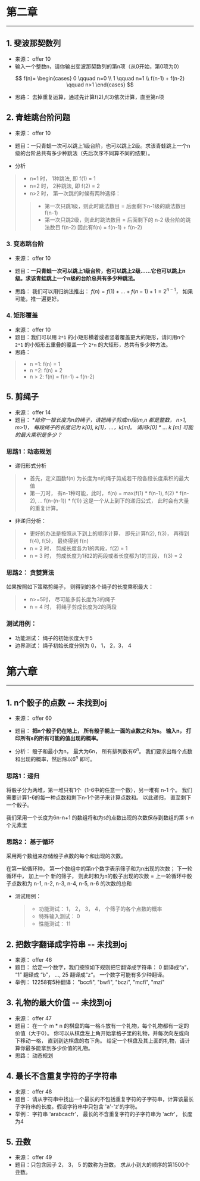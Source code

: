 
# 第二章
---
## 1. 斐波那契数列

- 来源： offer 10
- 输入一个整数n，请你输出斐波那契数列的第n项（从0开始，第0项为0）

$$
f(n)= \begin{cases} 0 \qquad n=0 \\ 1  \qquad n=1 \\ f(n-1) + f(n-2) \qquad n>1 \end{cases}
$$

- 思路： 去掉重复运算，通过先计算f(2),f(3)依次计算，直至第n项

## 2. 青蛙跳台阶问题

- 来源： offer 10
- 题目：一只青蛙一次可以跳上1级台阶，也可以跳上2级。求该青蛙跳上一个n级的台阶总共有多少种跳法（先后次序不同算不同的结果）。

- 分析
> - n=1 时， 1种跳法, 即 f(1) = 1
> - n=2 时， 2种跳法, 即 f(2) = 2
> - n>2 时， 第一次跳的时候有两种选择：
>> - 第一次只跳1级，则此时跳法数目 = 后面剩下n-1级的跳法数目 f(n-1)
>> - 第一次只跳2级，则此时跳法数目 = 后面剩下的 n-2 级台阶的跳法数目 f(n-2)
>> 因此有f(n) = f(n-1) + f(n-2)

### 3. 变态跳台阶

- 来源： offer 10
- 题目：**一只青蛙一次可以跳上1级台阶，也可以跳上2级……它也可以跳上n级。求该青蛙跳上一个n级的台阶总共有多少种跳法。**

- 思路： 我们可以用归纳法推出： $f(n) = f(1) + ... + f(n-1) + 1 =  2^{n-1}$， 如果可能，推一遍更好。

### 4. 矩形覆盖

- 来源： offer 10
- 题目：我们可以用 `2*1` 的小矩形横着或者竖着覆盖更大的矩形，请问用n个 `2*1` 的小矩形五重叠的覆盖一个 `2*n` 的大矩形，总共有多少种方法。
- 思路：
> - n =1: f(n) = 1
> - n =2: f(n) = 2
> - n > 2: f(n) = f(n-1) + f(n-2)


## 5. 剪绳子

- 来源： offer 14
- 题目： **给你一根长度为n的绳子，请把绳子剪成m段(m,n 都是整数， n>1, m>1)， 每段绳子的长度记为 k[0], k[1]，...，k[m]。 请问k[0] * ... *k [m] 可能的最大乘积是多少？**

### 思路1：动态规划

- 递归形式分析
> - 首先，定义函数f(n) 为长度为n的绳子剪成若干段各段长度乘积的最大值
> - 第一刀时， 有n-1种可能，此时， f(n) = max(f(1) * f(n-1), f(2) * f(n-2), ... f(n-(n-1)) * f(1))
   这是一个从上到下的递归公式， 此时会有大量的重复计算。

- 非递归分析：
> - 更好的办法是按照从下到上的顺序计算， 即先计算f(2), f(3)， 再得到 f(4), f(5)， 最终得到 f(n)
> - n = 2 时， 剪成长度各为1的两段，f(2) = 1
> - n = 3 时， 剪成长度为1和2的两段或者长度都为1的三段， f(3) = 2

### 思路2： 贪婪算法

如果按照如下策略剪绳子， 则得到的各个绳子的长度乘积最大：
> - n>=5时， 尽可能多剪长度为3的绳子
> - n = 4 时， 将绳子剪成长度为2的两段

### 测试用例：

- 功能测试： 绳子的初始长度大于5
- 边界测试： 绳子初始长度分别为 0， 1， 2，3， 4


# 第六章
---

## 1. n个骰子的点数 -- 未找到oj

- 来源： offer 60
- 题目： **把n个骰子仍在地上， 所有骰子朝上一面的点数之和为s。 输入n， 打印所有s的所有可能的值出现的概率。**

- 分析： 骰子和最小为n， 最大为6n， 所有排列数有$6^n$。 我们要求出每个点数和出现的概率，然后除以$6^n$ 即可。

### 思路1：递归

将骰子分为两堆，第一堆只有1个（1-6中的任意一个数），另一堆有 n-1 个。 我们需要计算1-6的每一种点数和剩下n-1个筛子来计算点数和。 以此递归， 直至剩下一个骰子。

我们采用一个长度为6n-n+1 的数组将和为s的点数出现的次数保存到数组的第 s-n个元素里

### 思路2： 基于循环

采用两个数组来存储骰子点数的每个和出现的次数。 

在第一轮循环种， 第一个数组中的第n个数字表示筛子和为n出现的次数； 下一轮循环中， 加上一个 新的筛子， 则此时和为n的骰子出现的次数 = 上一轮循环中骰子点数和为 n-1, n-2, n-3, n-4, n-5, n-6 的次数的总和

- 测试用例：
  > - 功能测试： 1， 2， 3， 4， 个筛子的各个点数的概率
  > - 特殊输入测试： 0
  > - 性能测试： 11


## 2. 把数字翻译成字符串 -- 未找到oj
- 来源： offer 46
- 题目： 给定一个数字，我们按照如下规则把它翻译成字符串： 0 翻译成“a”， “1” 翻译成 “b”， ..., 25 翻译成“z“。 一个数字可能有多少种翻译。
- 举例： 12258有5种翻译： "bccfi", "bwfi", "bczi", "mcfi", "mzi"


## 3. 礼物的最大价值 -- 未找到oj

- 来源： offer 47
- 题目： 在一个 m * n 的棋盘的每一格斗放有一个礼物，每个礼物都有一定的价值（大于0）。 你可以从棋盘左上角开始拿格子里的礼物，并每次向左或向下移动一格， 直到到达棋盘的右下角。 给定一个棋盘及其上面的礼物，请计算你最多能拿到多少价值的礼物。
- 思路： 动态规划

## 4. 最长不含重复字符的子字符串

- 来源： offer 48
- 题目： 请从字符串中找出一个最长的不包括重复字符的子字符串，计算该最长子字符串的长度。假设字符串中只包含 'a'-'z'的字符。 
- 举例： 字符串 'arabcacfr'， 最长的不含重复字符的子字符串为 'acfr'， 长度为4

## 5. 丑数
- 来源： offer 49
- 题目：只包含因子 2， 3， 5 的数称为丑数。 求从小到大的顺序的第1500个丑数。
